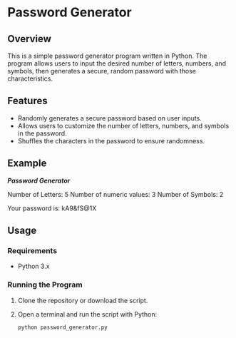 # Password Generator

## Overview

This is a simple password generator program written in Python. The program allows users to input the desired number of letters, numbers, and symbols, then generates a secure, random password with those characteristics.

## Features

- Randomly generates a secure password based on user inputs.
- Allows users to customize the number of letters, numbers, and symbols in the password.
- Shuffles the characters in the password to ensure randomness.

## Example
*************Password Generator*************

Number of Letters:
5
Number of numeric values:
3
Number of Symbols:
2

Your password is: kA9&fS@1X

## Usage

### Requirements

- Python 3.x

### Running the Program

1. Clone the repository or download the script.
2. Open a terminal and run the script with Python:

   ```bash
   python password_generator.py
